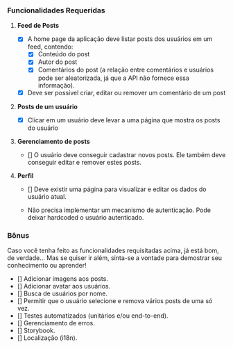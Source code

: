 ### Funcionalidades Requeridas

1. **Feed de Posts**
   
   - [x] A home page da aplicação deve listar posts dos usuários em um feed, contendo:
     - [x] Conteúdo do post
     - [x] Autor do post
     - [x] Comentários do post (a relação entre comentários e usuários pode ser aleatorizada, já que a API não fornece essa informação).
    - [x] Deve ser possível criar, editar ou remover um comentário de um post

2. **Posts de um usuário**

   - [x] Clicar em um usuário deve levar a uma página que mostra os posts do usuário

3. **Gerenciamento de posts**

   - [] O usuário deve conseguir cadastrar novos posts. Ele também deve conseguir editar e remover estes posts.

4. **Perfil**

   - [] Deve existir uma página para visualizar e editar os dados do usuário atual.
   
   - Não precisa implementar um mecanismo de autenticação. Pode deixar hardcoded o usuário autenticado.

### Bônus

Caso você tenha feito as funcionalidades requisitadas acima, já está bom, de verdade... Mas se quiser ir além, sinta-se a vontade para demostrar seu conhecimento ou aprender!

- [] Adicionar imagens aos posts.
- [] Adicionar avatar aos usuários.
- [] Busca de usuários por nome.
- [] Permitir que o usuário selecione e remova vários posts de uma só vez.
- [] Testes automatizados (unitários e/ou end-to-end).
- [] Gerenciamento de erros.
- [] Storybook.
- [] Localização (i18n).

